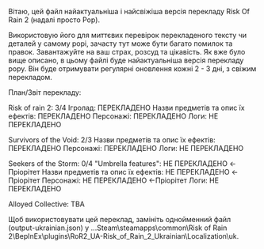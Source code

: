 Вітаю, цей файл найактуальніша і найсвіжіша версія перекладу Risk Of Rain 2 (надалі просто Рор).

Використовую його для миттєвих перевірок перекладеного тексту чи деталей у самому рорі, зачасту тут може бути багато помилок та правок. Завантажуйте на ваш страх, розсуд та цікавість.
Як вже було вище описано, в цьому файлі буде найактуальніша версія перекладу рору. Він буде отримувати регулярні оновлення кожні 2 - 3 дні, з свіжим перекладом.

План/Звіт перекладу:

Risk of rain 2: 3/4
Ігролад: ПЕРЕКЛАДЕНО
  Назви предметів та опис їх ефектів: ПЕРЕКЛАДЕНО
  Персонажі: ПЕРЕКЛАДЕНО
  Логи: НЕ ПЕРЕКЛАДЕНО

Survivors of the Void: 2/3
  Назви предметів та опис їх ефектів: ПЕРЕКЛАДЕНО
  Персонажі: ПЕРЕКЛАДЕНО
  Логи: НЕ ПЕРЕКЛАДЕНО

Seekers of the Storm: 0/4
  "Umbrella features": НЕ ПЕРЕКЛАДЕНО <-Пріорітет
  Назви предметів та опис їх ефектів: НЕ ПЕРЕКЛАДЕНО <-Пріорітет
  Персонажі: НЕ ПЕРЕКЛАДЕНО <-Пріорітет
  Логи: НЕ ПЕРЕКЛАДЕНО

Alloyed Collective:
  TBA

Щоб використовувати цей переклад, замініть однойменний файл (output-ukrainian.json) у ...Steam\steamapps\common\Risk of Rain 2\BepInEx\plugins\RoR2_UA-Risk_of_Rain_2_Ukrainian\Localization\uk.
